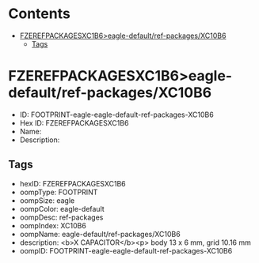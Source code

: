 



Contents
========

* [FZEREFPACKAGESXC1B6>eagle-default/ref-packages/XC10B6](#fzerefpackagesxc1b6eagle-defaultref-packagesxc10b6)
	* [Tags](#tags)

# FZEREFPACKAGESXC1B6>eagle-default/ref-packages/XC10B6

- ID: FOOTPRINT-eagle-eagle-default-ref-packages-XC10B6
- Hex ID: FZEREFPACKAGESXC1B6
- Name: 
- Description: 

## Tags

- hexID: FZEREFPACKAGESXC1B6
- oompType: FOOTPRINT
- oompSize: eagle
- oompColor: eagle-default
- oompDesc: ref-packages
- oompIndex: XC10B6
- oompName: eagle-default/ref-packages/XC10B6
- description: &lt;b&gt;X CAPACITOR&lt;/b&gt;&lt;p&gt;&#xD;
body 13 x 6 mm, grid 10.16 mm
- oompID: FOOTPRINT-eagle-eagle-default-ref-packages-XC10B6
